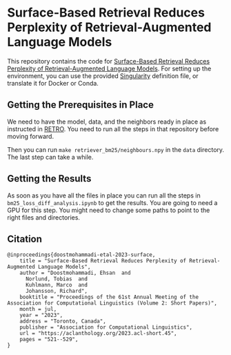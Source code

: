 # Surface-Based Retrieval Reduces Perplexity of Retrieval-Augmented Language Models

This repository contains the code for [Surface-Based Retrieval Reduces Perplexity of Retrieval-Augmented Language Models](https://aclanthology.org/2023.acl-short.45/). For setting up the environment, you can use the provided [Singularity](https://docs.sylabs.io/guides/3.7/user-guide/index.html) definition file, or translate it for Docker or Conda. 

## Getting the Prerequisites in Place
We need to have the model, data, and the neighbors ready in place as instructed in [RETRO](https://github.com/TobiasNorlund/retro). You need to run all the steps in that repository before moving forward. 

Then you can run `make retriever_bm25/neighbours.npy` in the `data` directory. The last step can take a while.

## Getting the Results
As soon as you have all the files in place you can run all the steps in `bm25_loss_diff_analysis.ipynb` to get the results. You are going to need a GPU for this step. You might need to change some paths to point to the right files and directories.  

## Citation 
```
@inproceedings{doostmohammadi-etal-2023-surface,
    title = "Surface-Based Retrieval Reduces Perplexity of Retrieval-Augmented Language Models",
    author = "Doostmohammadi, Ehsan  and
      Norlund, Tobias  and
      Kuhlmann, Marco  and
      Johansson, Richard",
    booktitle = "Proceedings of the 61st Annual Meeting of the Association for Computational Linguistics (Volume 2: Short Papers)",
    month = jul,
    year = "2023",
    address = "Toronto, Canada",
    publisher = "Association for Computational Linguistics",
    url = "https://aclanthology.org/2023.acl-short.45",
    pages = "521--529",
}
```
